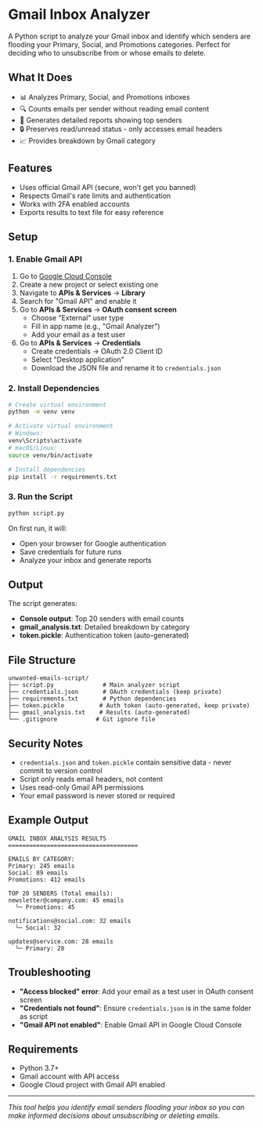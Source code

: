 # Gmail Inbox Analyzer

A Python script to analyze your Gmail inbox and identify which senders are flooding your Primary, Social, and Promotions categories. Perfect for deciding who to unsubscribe from or whose emails to delete.

## What It Does

- 📊 Analyzes Primary, Social, and Promotions inboxes
- 🔍 Counts emails per sender without reading email content
- 📝 Generates detailed reports showing top senders
- 🔒 Preserves read/unread status - only accesses email headers
- 📈 Provides breakdown by Gmail category

## Features

- Uses official Gmail API (secure, won't get you banned)
- Respects Gmail's rate limits and authentication
- Works with 2FA enabled accounts
- Exports results to text file for easy reference

## Setup

### 1. Enable Gmail API

1. Go to [Google Cloud Console](https://console.cloud.google.com/)
2. Create a new project or select existing one
3. Navigate to **APIs & Services** → **Library**
4. Search for "Gmail API" and enable it
5. Go to **APIs & Services** → **OAuth consent screen**
   - Choose "External" user type
   - Fill in app name (e.g., "Gmail Analyzer")
   - Add your email as a test user
6. Go to **APIs & Services** → **Credentials**
   - Create credentials → OAuth 2.0 Client ID
   - Select "Desktop application"
   - Download the JSON file and rename it to `credentials.json`

### 2. Install Dependencies

```bash
# Create virtual environment
python -m venv venv

# Activate virtual environment
# Windows:
venv\Scripts\activate
# macOS/Linux:
source venv/bin/activate

# Install dependencies
pip install -r requirements.txt
```

### 3. Run the Script

```bash
python script.py
```

On first run, it will:
- Open your browser for Google authentication
- Save credentials for future runs
- Analyze your inbox and generate reports

## Output

The script generates:
- **Console output**: Top 20 senders with email counts
- **gmail_analysis.txt**: Detailed breakdown by category
- **token.pickle**: Authentication token (auto-generated)

## File Structure

```
unwanted-emails-script/
├── script.py              # Main analyzer script
├── credentials.json       # OAuth credentials (keep private)
├── requirements.txt       # Python dependencies
├── token.pickle          # Auth token (auto-generated, keep private)
├── gmail_analysis.txt    # Results (auto-generated)
└── .gitignore           # Git ignore file
```

## Security Notes

- `credentials.json` and `token.pickle` contain sensitive data - never commit to version control
- Script only reads email headers, not content
- Uses read-only Gmail API permissions
- Your email password is never stored or required

## Example Output

```
GMAIL INBOX ANALYSIS RESULTS
=====================================

EMAILS BY CATEGORY:
Primary: 245 emails
Social: 89 emails  
Promotions: 412 emails

TOP 20 SENDERS (Total emails):
newsletter@company.com: 45 emails
  └─ Promotions: 45

notifications@social.com: 32 emails
  └─ Social: 32

updates@service.com: 28 emails
  └─ Primary: 28
```

## Troubleshooting

- **"Access blocked" error**: Add your email as a test user in OAuth consent screen
- **"Credentials not found"**: Ensure `credentials.json` is in the same folder as script
- **"Gmail API not enabled"**: Enable Gmail API in Google Cloud Console

## Requirements

- Python 3.7+
- Gmail account with API access
- Google Cloud project with Gmail API enabled

---

*This tool helps you identify email senders flooding your inbox so you can make informed decisions about unsubscribing or deleting emails.*